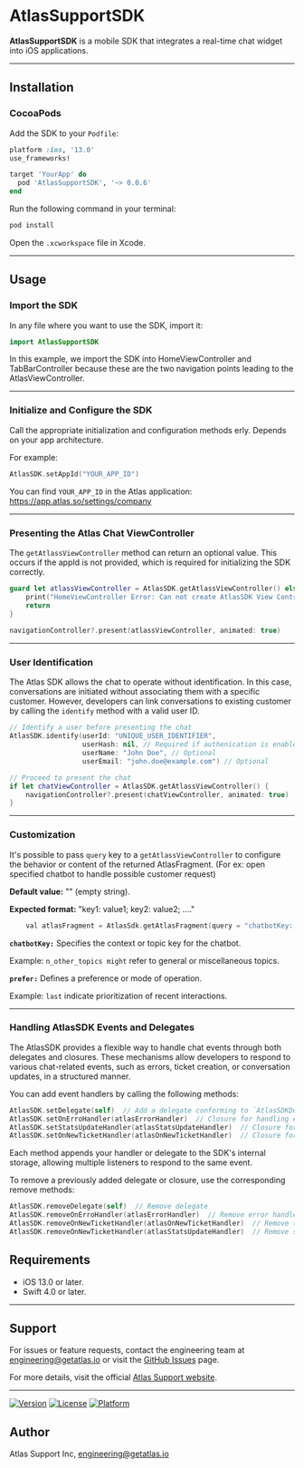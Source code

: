 # AtlasSupportSDK

**AtlasSupportSDK** is a mobile SDK that integrates a real-time chat widget into iOS applications. 

---

## Installation

### CocoaPods

Add the SDK to your `Podfile`:

```ruby
platform :ios, '13.0'
use_frameworks!

target 'YourApp' do
  pod 'AtlasSupportSDK', '~> 0.0.6'
end
```

Run the following command in your terminal:

```bash
pod install
```

Open the `.xcworkspace` file in Xcode.

---

## Usage

### Import the SDK

In any file where you want to use the SDK, import it:

```swift
import AtlasSupportSDK
```

In this example, we import the SDK into HomeViewController and TabBarController because these are the two navigation points leading to the AtlasViewController.

---

### Initialize and Configure the SDK

Call the appropriate initialization and configuration methods erly. Depends on your app architecture.

For example:

```swift
AtlasSDK.setAppId("YOUR_APP_ID")
```

You can find `YOUR_APP_ID` in the Atlas application: https://app.atlas.so/settings/company

---

### Presenting the Atlas Chat ViewController

The `getAtlassViewController` method can return an optional value. This occurs if the appId is not provided, which is required for initializing the SDK correctly.

```swift
guard let atlassViewController = AtlasSDK.getAtlassViewController() else {
    print("HomeViewController Error: Can not create AtlasSDK View Controller")
    return
}
  
navigationController?.present(atlassViewController, animated: true)
```

---

### User Identification 

The Atlas SDK allows the chat to operate without identification. In this case, conversations are initiated without associating them with a specific customer. However, developers can link conversations to existing customer by calling the `identify` method with a valid user ID.

```swift
// Identify a user before presenting the chat
AtlasSDK.identify(userId: "UNIQUE_USER_IDENTIFIER", 
                  userHash: nil, // Required if authenication is enabled in Atlas Configuration
                  userName: "John Doe", // Optional
                  userEmail: "john.doe@example.com") // Optional

// Proceed to present the chat
if let chatViewController = AtlasSDK.getAtlassViewController() {
    navigationController?.present(chatViewController, animated: true)
}
```

---

### Customization 

It's possible to pass `query` key to a `getAtlassViewController` to configure the behavior or content of the returned AtlasFragment. (For ex: open specified chatbot to handle possible customer request)

**Default value:** "" (empty string).

**Expected format:** "key1: value1; key2: value2; ...."

```swift
    val atlasFragment = AtlasSdk.getAtlasFragment(query = "chatbotKey: n_other_topics; prefer: last")
```

**`chatbotKey:`** Specifies the context or topic key for the chatbot.

Example: `n_other_topics might` refer to general or miscellaneous topics.

**`prefer:`** Defines a preference or mode of operation.

Example: `last` indicate prioritization of recent interactions.

---

### Handling AtlasSDK Events and Delegates

The AtlasSDK provides a flexible way to handle chat events through both delegates and closures. These mechanisms allow developers to respond to various chat-related events, such as errors, ticket creation, or conversation updates, in a structured manner.

You can add event handlers by calling the following methods:
```swift 
AtlasSDK.setDelegate(self)  // Add a delegate conforming to `AtlasSDKDelegate`
AtlasSDK.setOnErroHandler(atlasErrorHandler)  // Closure for handling errors
AtlasSDK.setStatsUpdateHandler(atlasStatsUpdateHandler)  // Closure for conversation stats updates
AtlasSDK.setOnNewTicketHandler(atlasOnNewTicketHandler)  // Closure for new ticket creation
```

Each method appends your handler or delegate to the SDK's internal storage, allowing multiple listeners to respond to the same event.

To remove a previously added delegate or closure, use the corresponding remove methods:
```swift
AtlasSDK.removeDelegate(self)  // Remove delegate
AtlasSDK.removeOnErroHandler(atlasErrorHandler)  // Remove error handler
AtlasSDK.removeOnNewTicketHandler(atlasOnNewTicketHandler)  // Remove ticket handler
AtlasSDK.removeOnNewTicketHandler(atlasStatsUpdateHandler)  // Remove stats update handler
```


## Requirements

- iOS 13.0 or later.
- Swift 4.0 or later.

---

## Support

For issues or feature requests, contact the engineering team at [engineering@getatlas.io](mailto:engineering@getatlas.io) or visit the [GitHub Issues](https://github.com/atlas-support-inc/mobile-sdk-ios/issues) page.

For more details, visit the official [Atlas Support website](https://atlas.so).

---

[![Version](https://img.shields.io/cocoapods/v/AtlasSupportSDK.svg?style=flat)](https://cocoapods.org/pods/AtlasSupportSDK)
[![License](https://img.shields.io/cocoapods/l/AtlasSupportSDK.svg?style=flat)](https://cocoapods.org/pods/AtlasSupportSDK)
[![Platform](https://img.shields.io/cocoapods/p/AtlasSupportSDK.svg?style=flat)](https://cocoapods.org/pods/AtlasSupportSDK)

## Author

Atlas Support Inc, engineering@getatlas.io
